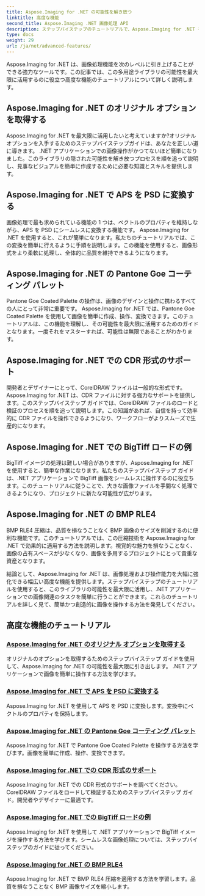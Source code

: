 ```yaml
---
title: Aspose.Imaging for .NET の可能性を解き放つ
linktitle: 高度な機能
second_title: Aspose.Imaging .NET 画像処理 API
description: ステップバイステップのチュートリアルで、Aspose.Imaging for .NET を最大限に活用してください。オリジナルのオプションのロックを解除し、画像を簡単に操作する方法を学びましょう。
type: docs
weight: 29
url: /ja/net/advanced-features/
---
```


Aspose.Imaging for .NET は、画像処理機能を次のレベルに引き上げることができる強力なツールです。この記事では、この多用途ライブラリの可能性を最大限に活用するのに役立つ高度な機能のチュートリアルについて詳しく説明します。

## Aspose.Imaging for .NET のオリジナル オプションを取得する

Aspose.Imaging for .NET を最大限に活用したいと考えていますか?オリジナルオプションを入手するためのステップバイステップガイドは、あなたを正しい道に導きます。 .NET アプリケーションでの画像操作がかつてないほど簡単になりました。このライブラリの隠された可能性を解き放つプロセスを順を追って説明し、見事なビジュアルを簡単に作成するために必要な知識とスキルを提供します。

## Aspose.Imaging for .NET で APS を PSD に変換する

画像処理で最も求められている機能の 1 つは、ベクトルのプロパティを維持しながら、APS を PSD にシームレスに変換する機能です。 Aspose.Imaging for .NET を使用すると、これが簡単になります。私たちのチュートリアルでは、この変換を簡単に行えるように手順を説明します。この機能を使用すると、画像形式をより柔軟に処理し、全体的に品質を維持できるようになります。

## Aspose.Imaging for .NET の Pantone Goe コーティング パレット

Pantone Goe Coated Palette の操作は、画像のデザインと操作に携わるすべての人にとって非常に重要です。 Aspose.Imaging for .NET では、Pantone Goe Coated Palette を使用して画像を簡単に作成、操作、変換できます。このチュートリアルは、この機能を理解し、その可能性を最大限に活用するためのガイドとなります。一度それをマスターすれば、可能性は無限であることがわかります。

## Aspose.Imaging for .NET での CDR 形式のサポート

開発者とデザイナーにとって、CorelDRAW ファイルは一般的な形式です。 Aspose.Imaging for .NET は、CDR ファイルに対する強力なサポートを提供します。このステップバイステップ ガイドでは、CorelDRAW ファイルのロードと検証のプロセスを順を追って説明します。この知識があれば、自信を持って効率的に CDR ファイルを操作できるようになり、ワークフローがよりスムーズで生産的になります。

## Aspose.Imaging for .NET での BigTiff ロードの例

BigTiff イメージの処理は難しい場合がありますが、Aspose.Imaging for .NET を使用すると、簡単な作業になります。私たちのステップバイステップ ガイドは、.NET アプリケーションで BigTiff 画像をシームレスに操作するのに役立ちます。このチュートリアルに従うことで、大きな画像ファイルを手間なく処理できるようになり、プロジェクトに新たな可能性が広がります。

## Aspose.Imaging for .NET の BMP RLE4

BMP RLE4 圧縮は、品質を損なうことなく BMP 画像のサイズを削減するのに便利な機能です。このチュートリアルでは、この圧縮技術を Aspose.Imaging for .NET で効果的に適用する方法を説明します。視覚的な魅力を損なうことなく、画像の占有スペースが少なくなり、画像を多用するプロジェクトにとって貴重な資産となります。

結論として、Aspose.Imaging for .NET は、画像処理および操作能力を大幅に強化できる幅広い高度な機能を提供します。ステップバイステップのチュートリアルを使用すると、このライブラリの可能性を最大限に活用し、.NET アプリケーションでの画像関連のタスクを簡単に行うことができます。これらのチュートリアルを詳しく見て、簡単かつ創造的に画像を操作する方法を発見してください。
## 高度な機能のチュートリアル
### [Aspose.Imaging for .NET のオリジナル オプションを取得する](./get-original-options/)
オリジナルのオプションを取得するためのステップバイステップ ガイドを使用して、Aspose.Imaging for .NET の可能性を最大限に引き出します。 .NET アプリケーションで画像を簡単に操作する方法を学びます。
### [Aspose.Imaging for .NET で APS を PSD に変換する](./convert-aps-to-psd/)
Aspose.Imaging for .NET を使用して APS を PSD に変換します。変換中にベクトルのプロパティを保持します。
### [Aspose.Imaging for .NET の Pantone Goe コーティング パレット](./pantone-goe-coated-palette/)
Aspose.Imaging for .NET で Pantone Goe Coated Palette を操作する方法を学びます。画像を簡単に作成、操作、変換できます。
### [Aspose.Imaging for .NET での CDR 形式のサポート](./support-of-cdr-format/)
Aspose.Imaging for .NET での CDR 形式のサポートを調べてください。 CorelDRAW ファイルをロードして検証するためのステップバイステップ ガイド。開発者やデザイナーに最適です。
### [Aspose.Imaging for .NET での BigTiff ロードの例](./bigtiff-load-example/)
Aspose.Imaging for .NET を使用して .NET アプリケーションで BigTiff イメージを操作する方法を学びます。シームレスな画像処理については、ステップバイステップのガイドに従ってください。
### [Aspose.Imaging for .NET の BMP RLE4](./bmp-rle4/)
Aspose.Imaging for .NET で BMP RLE4 圧縮を適用する方法を学習します。品質を損なうことなく BMP 画像サイズを縮小します。